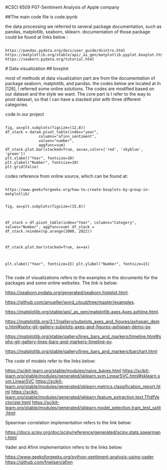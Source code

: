 #CSCI 6509 P07-Sentiment Analysis of Apple company

##The main code file is code.ipynb
<p> the data processing we referred to several package documentation, such as pandas, matplotlib, seaborn, sklearn.
     documentation of those package could be found at links below : </p>
<pre><code>
https://pandas.pydata.org/docs/user_guide/dsintro.html
https://matplotlib.org/stable/api/_as_gen/matplotlib.pyplot.boxplot.html
https://seaborn.pydata.org/tutorial.html
</code></pre>
# Data visualization 
## boxplot
<p> most of methods at data visualization part are from the documentation of package seaborn, matplotlib, and pandas. the codes below are located at In [126], I referred some online solutions. The codes are modified based on our dataset and the style we want. The core part is I refer to the way to pivot dataset, so that I can have a stacked plot with three different categories. </p>
<p>code in our project</p>
<pre><code>
fig, ax=plt.subplots(figsize=(12,8))
df_stack = data4.pivot_table(index="year",
               columns="afinn_sentiment", 
               values="number",
               aggfunc=sum)
df_stack.plot.bar(stacked=True, ax=ax,color=['red', 'skyblue', 'green'])
plt.xlabel("Year", fontsize=10)
plt.ylabel("Number", fontsize=10)
plt.grid(False)
</code></pre>

<p>codes reference from online source, which can be found at:</p> 
<pre><code>
https://www.geeksforgeeks.org/how-to-create-boxplots-by-group-in-matplotlib/

fig, ax=plt.subplots(figsize=(15,8))

df_stack = df.pivot_table(index="Year",
               columns="Category", 
               values="Number",
               aggfunc=sum)
df_stack = df_stack.reindex(np.arange(2000, 2022))

df_stack.plot.bar(stacked=True, ax=ax)

plt.xlabel("Year", fontsize=15)
plt.ylabel("Number", fontsize=15)
</code></pre>

<p> The code of visualizations refers to the examples in the documents for the packages and some online websites. The link is below: </p>

<https://seaborn.pydata.org/generated/seaborn.histplot.html>. 

<https://github.com/amueller/word_cloud/tree/master/examples>.   

<https://matplotlib.org/stable/api/_as_gen/matplotlib.axes.Axes.axhline.html>.   

<https://matplotlib.org/3.1.1/gallery/subplots_axes_and_figures/axhspan_demo.html#sphx-glr-gallery-subplots-axes-and-figures-axhspan-demo-py>.    

<https://matplotlib.org/stable/gallery/lines_bars_and_markers/timeline.html#sphx-glr-gallery-lines-bars-and-markers-timeline-py>.   

<https://matplotlib.org/stable/gallery/lines_bars_and_markers/barchart.html>

<p> The code of models refer to the links below: </p>

<https://scikit-learn.org/stable/modules/naive_bayes.html>
<https://scikit-learn.org/stable/modules/generated/sklearn.svm.LinearSVC.html#sklearn.svm.LinearSVC>
<https://scikit-learn.org/stable/modules/generated/sklearn.metrics.classification_report.html>
<https://scikit-learn.org/stable/modules/generated/sklearn.feature_extraction.text.TfidfVectorizer.html>
<https://scikit-learn.org/stable/modules/generated/sklearn.model_selection.train_test_split.html>


<p> Spearman correlation implementation refers to the link below: </p>

<https://docs.scipy.org/doc/scipy/reference/generated/scipy.stats.spearmanr.html>

<p> Vader and Afinn implementation refers to the links below: </p>

<https://www.geeksforgeeks.org/python-sentiment-analysis-using-vader>
<https://github.com/fnielsen/afinn>





